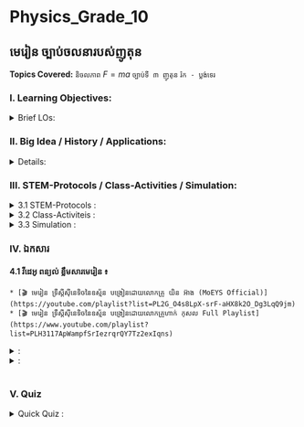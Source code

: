 # Physics_Grade_10



## មេរៀន ច្បាប់ចលនារបស់ញូតុន
**Topics Covered:** `និចលភាព` $F = ma$ `ច្បាប់ទី ៣ ញូតុន` `រ៉ក - ប្លង់ទេរ` 
<br>

### I. Learning Objectives: 

<details>
  <summary> Brief LOs:</summary>
  <br/>

<!--START_SECTION:activity-->

- Understand Newton's first law of motion and its implications
- Explain Newton's second law of motion and apply it to calculate force, mass, and acceleration
- Comprehend Newton's third law of motion and analyze action-reaction pairs
- Apply Newton's laws to real-world scenarios and practical applications
- Develop problem-solving skills using Newton's laws of motion

  
<!--END_SECTION:activity-->
</details> 

### II. Big Idea / History / Applications: 
<details>
  <summary> Details:</summary>
  <br/>

<!--START_SECTION:activity-->

#### 2.1 Big Ideas of Newton’s Laws of Motion:  
Newton’s Laws of Motion revolutionized the way we understand the physical world, providing a framework for almost everything in mechanics—from the motion of planets to why a soccer ball rolls across the field. These laws unlock the secrets behind movement, forces, and interactions, forming the foundation of physics. 

###### 1. First Law (Law of Inertia):  
Imagine pushing a shopping cart—without a push, it stays still. Newton’s first law explains that objects resist changes to their state of motion. This law reveals why things don't just move on their own: an object at rest stays at rest, and an object in motion stays in motion unless acted upon by an outside force. It's like a hidden rule that governs all movement around us, from a parked car to a drifting skateboard.

###### 2. Second Law (F=ma): 
Ever wonder why heavier objects are harder to push? Newton’s second law explains how force and mass interact. The acceleration of an object depends on how much force you apply and the object’s mass. This law is why race cars are light—they can speed up quickly because they don't have much mass to push against the force.

###### 3. Third Law (Action-Reaction): 
If you've ever jumped off a boat and watched it drift away, you’ve experienced Newton’s third law: For every action, there’s an equal and opposite reaction. This law governs everything from rocket launches to how fish swim. It's the hidden dance of forces that balance our world.

#### 2.2 The Story Behind Newton’s Discovery:  
Newton’s genius didn’t arrive in a flash—it was built upon centuries of curiosity. The ancient Greeks believed that heavy objects fall faster than light ones, a view that would remain unchallenged for centuries. In the late 16th century, Galileo Galilei turned this idea upside down by showing that all objects fall at the same rate in a vacuum, regardless of weight. Galileo’s experiments laid the groundwork, but it was Isaac Newton who connected the dots.

In the mid-1600s, Newton famously wondered about gravity after watching an apple fall from a tree (though whether that exact moment sparked the revelation is debated!). This led him to think about the forces that govern all motion, from falling apples to the orbits of planets. Newton built upon Galileo’s discoveries, combining them with his own insights into force and acceleration to create the laws of motion. These laws became the bedrock of classical physics, transforming our understanding of the universe.

#### 2.3 Why It Matters:  
Newton’s laws explain nearly everything we experience in daily life—whether it's the way we walk, ride a bike, or even launch a spacecraft. They make the world less mysterious and more amazing. Understanding these laws gives us the power to explore the universe, build incredible machines, and improve our lives. These ideas shaped the modern world, and appreciating them is like holding the key to understanding how everything around you works.



  
<!--END_SECTION:activity-->
</details> 


### III. STEM-Protocols / Class-Activities / Simulation: 

<details>
  <summary> 3.1 STEM-Protocols :</summary>
  <br/>

<!--START_SECTION:activity-->
  - [Lab-1]()
  - [Lab-2]()
  - [Lab-3]()  
<!--END_SECTION:activity-->
</details> 
<details>
  <summary> 3.2 Class-Activiteis :</summary>
  <br/>

<!--START_SECTION:activity-->
  - [inertia]()
  - [Newtow Second law]()
  - [Water Rocket]()  
<!--END_SECTION:activity-->
</details> 
<details>
  <summary> 3.3 Simulation :</summary>
  <br/>

<!--START_SECTION:activity-->
  - [PhET-Forces and Motion](https://phet.colorado.edu/en/simulations/forces-and-motion-basics)
  - [Ramp Pulley](https://ophysics.com/f3.html)
  
<!--END_SECTION:activity-->
</details> 


### IV. ឯកសារ

#### 4.1 វីដេអូ ពន្យល់ ខ្លឹមសារមេរៀន ៖
    * [🎬 មេរៀន ទ្រឹស្តីស៊ីនេទិចនៃឧស្ម័ន បង្រៀនដោយលោកគ្រូ យិន អ៊ាង (MoEYS Official)](https://youtube.com/playlist?list=PL2G_O4s8LpX-srF-aHX8k2O_Dg3LqQ9jm)
    * [🎬 មេរៀន ទ្រឹស្តីស៊ីនេទិចនៃឧស្ម័ន បង្រៀនដោយលោកគ្រូហាក់ កុសល Full Playlist](https://www.youtube.com/playlist?list=PLH3117ApWampfSrIezrqrQY7Tz2exIqns) 

<details>
  <summary>  :</summary> មេរៀនសង្ខេប - Mindmap - លំហាត់អនុវត្តន៍
  <br/>

<!--START_SECTION:activity-->

    * [Mind-Map]()
    * [📚 T.Physics Summary]() 
    * [📚 Lesson Practice Exercises]()

<!--END_SECTION:activity-->
</details> 
<details>
  <summary>  :</summary> 4.3 វីដេអូកែលំហាត់ (ប្រភព Youtube)
  <br/>

<!--START_SECTION:activity-->
    * [Ex-1]()
    * [Ex-2]()
    * [Ex-3]()
    * [Ex-4]()
    * [Ex-5]()
  
<!--END_SECTION:activity-->
</details> 
      


 
 <br>
 
### V. Quiz

<details>
  <br/>
<summary>  Quick Quiz :</summary>
<!--START_SECTION:activity-->


![alt text](https://github.com/Tulamechatronics/Physics_Grade_10/blob/main/Folder/sample-quiz-animation.gif)
  
<!--END_SECTION:activity-->
</details>


<br>
<br>
  
